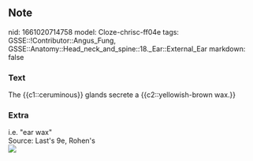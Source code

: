 ## Note
nid: 1661020714758
model: Cloze-chrisc-ff04e
tags: GSSE::!Contributor::Angus_Fung, GSSE::Anatomy::Head_neck_and_spine::18._Ear::External_Ear
markdown: false

### Text
The {{c1::ceruminous}} glands secrete a {{c2::yellowish-brown wax.}}

### Extra
<div>
  i.e. "ear wax"
</div>
<div>
  Source: Last's 9e, Rohen's
</div>
<div><img src=
"paste-b30fe997c9cc8cbdb0dbac6ed800630328955fd3.jpg"></div>
